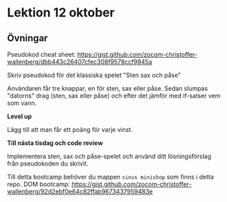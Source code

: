 # Lektion 12 oktober

## Övningar

Pseudokod cheat sheet: https://gist.github.com/zocom-christoffer-wallenberg/dbb443c26407cfec308f9578ccf9845a

Skriv pseudokod för det klassiska spelet "Sten sax och påse"

Användaren får tre knappar, en för sten, sax eller påse. Sedan slumpas "datorns" drag (sten, sax eller påse) och efter det jämför med if-satser vem som vann.

**Level up**

Lägg till att man får ett poäng för varje vinst.

**Till nästa tisdag och code review**

Implementera sten, sax och påse-spelet och använd ditt lösningsförslag från pseudokoden du skrivit.

Till detta bootcamp behöver du mappen `sinus minishop` som finns i detta repo.
DOM bootcamp: https://gist.github.com/zocom-christoffer-wallenberg/92d2ebf0e64c82ffab9673437959483e

